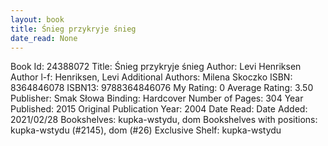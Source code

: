 ```yaml
---
layout: book
title: Śnieg przykryje śnieg
date_read: None
---
```


Book Id: 24388072
Title: Śnieg przykryje śnieg
Author: Levi Henriksen
Author l-f: Henriksen, Levi
Additional Authors: Milena Skoczko
ISBN: 8364846078
ISBN13: 9788364846076
My Rating: 0
Average Rating: 3.50
Publisher: Smak Słowa
Binding: Hardcover
Number of Pages: 304
Year Published: 2015
Original Publication Year: 2004
Date Read: 
Date Added: 2021/02/28
Bookshelves: kupka-wstydu, dom
Bookshelves with positions: kupka-wstydu (#2145), dom (#26)
Exclusive Shelf: kupka-wstydu

